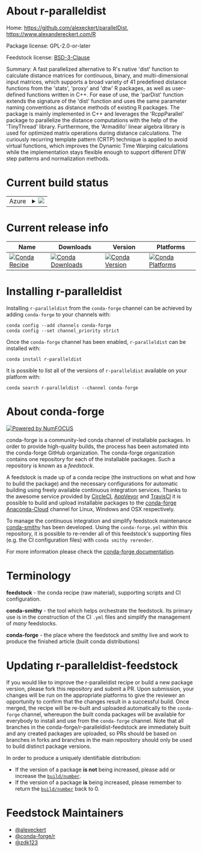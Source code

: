 About r-paralleldist
====================

Home: https://github.com/alexeckert/parallelDist, https://www.alexandereckert.com/R

Package license: GPL-2.0-or-later

Feedstock license: [BSD-3-Clause](https://github.com/conda-forge/r-paralleldist-feedstock/blob/master/LICENSE.txt)

Summary: A fast parallelized alternative to R's native 'dist' function to calculate distance matrices for continuous, binary, and multi-dimensional input matrices, which supports a broad variety of 41 predefined distance functions from the 'stats', 'proxy' and 'dtw' R packages, as well as user- defined functions written in C++. For ease of use, the 'parDist' function extends the signature of the 'dist' function and uses the same parameter naming conventions as distance methods of existing R packages. The package is mainly implemented in C++ and leverages the 'RcppParallel' package to parallelize the distance computations with the help of the 'TinyThread' library. Furthermore, the 'Armadillo' linear algebra library is used for optimized matrix operations during distance calculations. The curiously recurring template pattern (CRTP) technique is applied to avoid virtual functions, which improves the Dynamic Time Warping calculations while the implementation stays flexible enough to support different DTW step patterns and normalization methods.

Current build status
====================


<table>
    
  <tr>
    <td>Azure</td>
    <td>
      <details>
        <summary>
          <a href="https://dev.azure.com/conda-forge/feedstock-builds/_build/latest?definitionId=8969&branchName=master">
            <img src="https://dev.azure.com/conda-forge/feedstock-builds/_apis/build/status/r-paralleldist-feedstock?branchName=master">
          </a>
        </summary>
        <table>
          <thead><tr><th>Variant</th><th>Status</th></tr></thead>
          <tbody><tr>
              <td>linux_64_r_base4.0</td>
              <td>
                <a href="https://dev.azure.com/conda-forge/feedstock-builds/_build/latest?definitionId=8969&branchName=master">
                  <img src="https://dev.azure.com/conda-forge/feedstock-builds/_apis/build/status/r-paralleldist-feedstock?branchName=master&jobName=linux&configuration=linux_64_r_base4.0" alt="variant">
                </a>
              </td>
            </tr><tr>
              <td>linux_64_r_base4.1</td>
              <td>
                <a href="https://dev.azure.com/conda-forge/feedstock-builds/_build/latest?definitionId=8969&branchName=master">
                  <img src="https://dev.azure.com/conda-forge/feedstock-builds/_apis/build/status/r-paralleldist-feedstock?branchName=master&jobName=linux&configuration=linux_64_r_base4.1" alt="variant">
                </a>
              </td>
            </tr><tr>
              <td>osx_64_r_base4.0</td>
              <td>
                <a href="https://dev.azure.com/conda-forge/feedstock-builds/_build/latest?definitionId=8969&branchName=master">
                  <img src="https://dev.azure.com/conda-forge/feedstock-builds/_apis/build/status/r-paralleldist-feedstock?branchName=master&jobName=osx&configuration=osx_64_r_base4.0" alt="variant">
                </a>
              </td>
            </tr><tr>
              <td>osx_64_r_base4.1</td>
              <td>
                <a href="https://dev.azure.com/conda-forge/feedstock-builds/_build/latest?definitionId=8969&branchName=master">
                  <img src="https://dev.azure.com/conda-forge/feedstock-builds/_apis/build/status/r-paralleldist-feedstock?branchName=master&jobName=osx&configuration=osx_64_r_base4.1" alt="variant">
                </a>
              </td>
            </tr><tr>
              <td>win_64_r_base4.0</td>
              <td>
                <a href="https://dev.azure.com/conda-forge/feedstock-builds/_build/latest?definitionId=8969&branchName=master">
                  <img src="https://dev.azure.com/conda-forge/feedstock-builds/_apis/build/status/r-paralleldist-feedstock?branchName=master&jobName=win&configuration=win_64_r_base4.0" alt="variant">
                </a>
              </td>
            </tr><tr>
              <td>win_64_r_base4.1</td>
              <td>
                <a href="https://dev.azure.com/conda-forge/feedstock-builds/_build/latest?definitionId=8969&branchName=master">
                  <img src="https://dev.azure.com/conda-forge/feedstock-builds/_apis/build/status/r-paralleldist-feedstock?branchName=master&jobName=win&configuration=win_64_r_base4.1" alt="variant">
                </a>
              </td>
            </tr>
          </tbody>
        </table>
      </details>
    </td>
  </tr>
</table>

Current release info
====================

| Name | Downloads | Version | Platforms |
| --- | --- | --- | --- |
| [![Conda Recipe](https://img.shields.io/badge/recipe-r--paralleldist-green.svg)](https://anaconda.org/conda-forge/r-paralleldist) | [![Conda Downloads](https://img.shields.io/conda/dn/conda-forge/r-paralleldist.svg)](https://anaconda.org/conda-forge/r-paralleldist) | [![Conda Version](https://img.shields.io/conda/vn/conda-forge/r-paralleldist.svg)](https://anaconda.org/conda-forge/r-paralleldist) | [![Conda Platforms](https://img.shields.io/conda/pn/conda-forge/r-paralleldist.svg)](https://anaconda.org/conda-forge/r-paralleldist) |

Installing r-paralleldist
=========================

Installing `r-paralleldist` from the `conda-forge` channel can be achieved by adding `conda-forge` to your channels with:

```
conda config --add channels conda-forge
conda config --set channel_priority strict
```

Once the `conda-forge` channel has been enabled, `r-paralleldist` can be installed with:

```
conda install r-paralleldist
```

It is possible to list all of the versions of `r-paralleldist` available on your platform with:

```
conda search r-paralleldist --channel conda-forge
```


About conda-forge
=================

[![Powered by
NumFOCUS](https://img.shields.io/badge/powered%20by-NumFOCUS-orange.svg?style=flat&colorA=E1523D&colorB=007D8A)](https://numfocus.org)

conda-forge is a community-led conda channel of installable packages.
In order to provide high-quality builds, the process has been automated into the
conda-forge GitHub organization. The conda-forge organization contains one repository
for each of the installable packages. Such a repository is known as a *feedstock*.

A feedstock is made up of a conda recipe (the instructions on what and how to build
the package) and the necessary configurations for automatic building using freely
available continuous integration services. Thanks to the awesome service provided by
[CircleCI](https://circleci.com/), [AppVeyor](https://www.appveyor.com/)
and [TravisCI](https://travis-ci.com/) it is possible to build and upload installable
packages to the [conda-forge](https://anaconda.org/conda-forge)
[Anaconda-Cloud](https://anaconda.org/) channel for Linux, Windows and OSX respectively.

To manage the continuous integration and simplify feedstock maintenance
[conda-smithy](https://github.com/conda-forge/conda-smithy) has been developed.
Using the ``conda-forge.yml`` within this repository, it is possible to re-render all of
this feedstock's supporting files (e.g. the CI configuration files) with ``conda smithy rerender``.

For more information please check the [conda-forge documentation](https://conda-forge.org/docs/).

Terminology
===========

**feedstock** - the conda recipe (raw material), supporting scripts and CI configuration.

**conda-smithy** - the tool which helps orchestrate the feedstock.
                   Its primary use is in the construction of the CI ``.yml`` files
                   and simplify the management of *many* feedstocks.

**conda-forge** - the place where the feedstock and smithy live and work to
                  produce the finished article (built conda distributions)


Updating r-paralleldist-feedstock
=================================

If you would like to improve the r-paralleldist recipe or build a new
package version, please fork this repository and submit a PR. Upon submission,
your changes will be run on the appropriate platforms to give the reviewer an
opportunity to confirm that the changes result in a successful build. Once
merged, the recipe will be re-built and uploaded automatically to the
`conda-forge` channel, whereupon the built conda packages will be available for
everybody to install and use from the `conda-forge` channel.
Note that all branches in the conda-forge/r-paralleldist-feedstock are
immediately built and any created packages are uploaded, so PRs should be based
on branches in forks and branches in the main repository should only be used to
build distinct package versions.

In order to produce a uniquely identifiable distribution:
 * If the version of a package **is not** being increased, please add or increase
   the [``build/number``](https://docs.conda.io/projects/conda-build/en/latest/resources/define-metadata.html#build-number-and-string).
 * If the version of a package **is** being increased, please remember to return
   the [``build/number``](https://docs.conda.io/projects/conda-build/en/latest/resources/define-metadata.html#build-number-and-string)
   back to 0.

Feedstock Maintainers
=====================

* [@alexeckert](https://github.com/alexeckert/)
* [@conda-forge/r](https://github.com/conda-forge/r/)
* [@zdk123](https://github.com/zdk123/)

